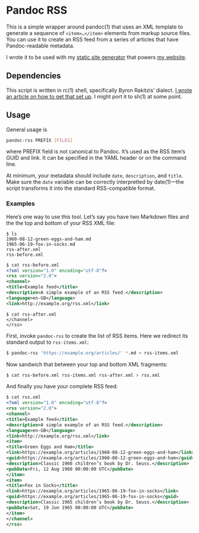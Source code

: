 # Pandoc RSS

This is a simple wrapper around pandoc(1) that uses an XML template to
generate a sequence of `<item>…</item>` elements from markup source
files. You can use it to create an RSS feed from a series of articles
that have Pandoc-readable metadata.

I wrote it to be used with my [static site
generator](https://github.com/chambln/red/) that powers [my
website](https://cosine.blue/).

## Dependencies

This script is written in rc(1) shell, specifically Byron Rakitzis’
dialect. [I wrote an article on how to get that set
up](https://cosine.blue/2019-06-26-rc-shell-setup.html). I might port it
to sh(1) at some point.

## Usage

General usage is

``` bash
pandoc-rss PREFIX [FILES]
```

where PREFIX field is not canonical to Pandoc. It’s used as the RSS
item’s GUID and link. It can be specified in the YAML header or on the
command line.

At minimum, your metadata should include `date`, `description`, and
`title`. Make sure the `date` variable can be correctly interpretted by
date(1)—the script transforms it into the standard RSS-compatible
format.

### Examples

Here’s one way to use this tool. Let’s say you have two Markdown files
and the the top and bottom of your RSS XML file:

    $ ls
    1960-08-12-green-eggs-and-ham.md
    1965-06-19-fox-in-socks.md
    rss-after.xml
    rss-before.xml

``` xml
$ cat rss-before.xml
<?xml version="1.0" encoding="utf-8"?>
<rss version="2.0">
<channel>
<title>Example feed</title>
<description>A simple example of an RSS feed.</description>
<language>en-GB</language>
<link>http://example.org/rss.xml</link>
```

    $ cat rss-after.xml
    </channel>
    </rss>

First, invoke `pandoc-rss` to create the list of RSS items. Here we
redirect its standard output to `rss-items.xml`:

``` bash
$ pandoc-rss 'https://example.org/articles/' *.md > rss-items.xml
```

Now sandwich that between your top and bottom XML fragments:

``` bash
$ cat rss-before.xml rss-items.xml rss-after.xml > rss.xml
```

And finally you have your complete RSS feed:

``` xml
$ cat rss.xml
<?xml version="1.0" encoding="utf-8"?>
<rss version="2.0">
<channel>
<title>Example feed</title>
<description>A simple example of an RSS feed.</description>
<language>en-GB</language>
<link>http://example.org/rss.xml</link>
<item>
<title>Green Eggs and Ham</title>
<link>https://example.org/articles/1960-08-12-green-eggs-and-ham</link>
<guid>https://example.org/articles/1960-08-12-green-eggs-and-ham</guid>
<description>Classic 1960 children’s book by Dr. Seuss.</description>
<pubDate>Fri, 12 Aug 1960 00:00:00 UTC</pubDate>
</item>
<item>
<title>Fox in Socks</title>
<link>https://example.org/articles/1965-06-19-fox-in-socks</link>
<guid>https://example.org/articles/1965-06-19-fox-in-socks</guid>
<description>Classic 1965 children’s book by Dr. Seuss.</description>
<pubDate>Sat, 19 Jun 1965 00:00:00 UTC</pubDate>
</item>
</channel>
</rss>
```
